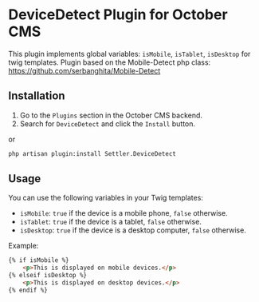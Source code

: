 # DeviceDetect Plugin for October CMS

This plugin implements global variables: `isMobile`, `isTablet`, `isDesktop` for twig templates.
Plugin based on the Mobile-Detect php class: <https://github.com/serbanghita/Mobile-Detect>

## Installation

1. Go to the `Plugins` section in the October CMS backend.
2. Search for `DeviceDetect` and click the `Install` button.

or

```bash
php artisan plugin:install Settler.DeviceDetect
```

## Usage

You can use the following variables in your Twig templates:

* `isMobile`: `true` if the device is a mobile phone, `false` otherwise.
* `isTablet`: `true` if the device is a tablet, `false` otherwise.
* `isDesktop`: `true` if the device is a desktop computer, `false` otherwise.

Example:

```html
{% if isMobile %}
    <p>This is displayed on mobile devices.</p>
{% elseif isDesktop %}
    <p>This is displayed on desktop devices.</p>
{% endif %}
```
